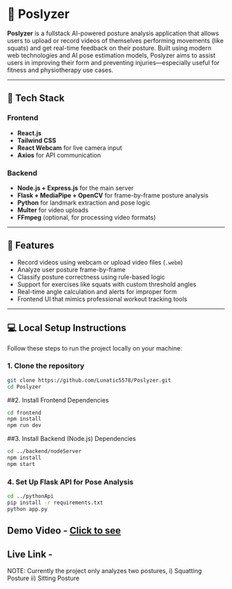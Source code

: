 # 📐 Poslyzer

**Poslyzer** is a fullstack AI-powered posture analysis application that allows users to upload or record videos of themselves performing movements (like squats) and get real-time feedback on their posture. Built using modern web technologies and AI pose estimation models, Poslyzer aims to assist users in improving their form and preventing injuries—especially useful for fitness and physiotherapy use cases.

---

## 🚀 Tech Stack

### Frontend
- **React.js**
- **Tailwind CSS**
- **React Webcam** for live camera input
- **Axios** for API communication

### Backend
- **Node.js + Express.js** for the main server
- **Flask + MediaPipe + OpenCV** for frame-by-frame posture analysis
- **Python** for landmark extraction and pose logic
- **Multer** for video uploads
- **FFmpeg** (optional, for processing video formats)

---

## 🧩 Features

- Record videos using webcam or upload video files (`.webm`)
- Analyze user posture frame-by-frame
- Classify posture correctness using rule-based logic
- Support for exercises like squats with custom threshold angles
- Real-time angle calculation and alerts for improper form
- Frontend UI that mimics professional workout tracking tools

---

## 💻 Local Setup Instructions

Follow these steps to run the project locally on your machine:

### 1. Clone the repository

```bash
git clone https://github.com/Lunatic5578/Poslyzer.git
cd Poslyzer
```
##2. Install Frontend Dependencies

```bash
cd frontend
npm install
npm run dev
```
##3. Install Backend (Node.js) Dependencies

```bash
cd ../backend/nodeServer
npm install
npm start
```
### 4. Set Up Flask API for Pose Analysis

```bash
cd ../pythonApi
pip install -r requirements.txt
python app.py
```

## Demo Video -  <a href="https://drive.google.com/file/d/1nmi2mo_eY-ct_3-jiVKR3Z-n0Qg9ODon/view?usp=sharing"> Click to see </a>

## Live Link - 

NOTE: Currently the project only analyzes two postures, 
i) Squatting Posture
ii) Sitting Posture
